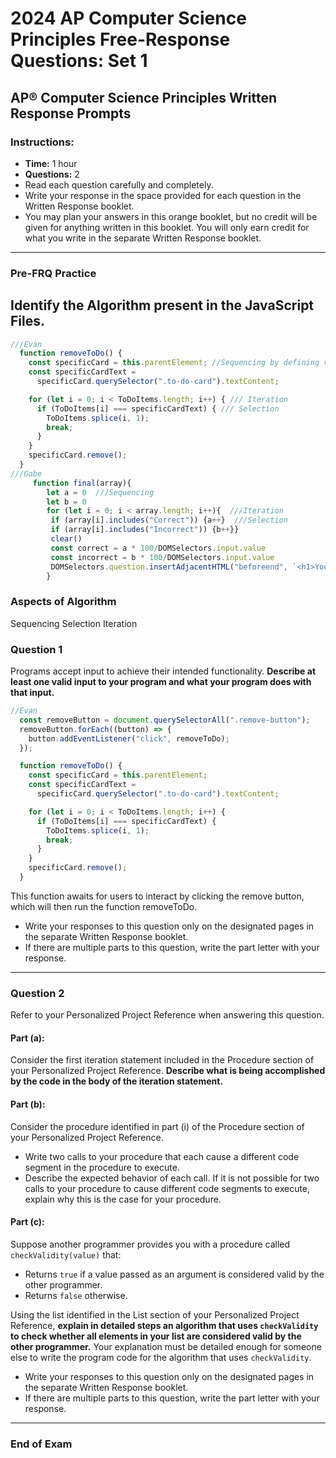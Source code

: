 # 2024 AP Computer Science Principles Free-Response Questions: Set 1

## AP® Computer Science Principles Written Response Prompts

### Instructions:

- **Time:** 1 hour
- **Questions:** 2
- Read each question carefully and completely.
- Write your response in the space provided for each question in the Written Response booklet.
- You may plan your answers in this orange booklet, but no credit will be given for anything written in this booklet. You will only earn credit for what you write in the separate Written Response booklet.

---

### Pre-FRQ Practice

## Identify the Algorithm present in the JavaScript Files.

```JavaScript
///Evan
  function removeToDo() {
    const specificCard = this.parentElement; //Sequencing by defining variables
    const specificCardText =
      specificCard.querySelector(".to-do-card").textContent;

    for (let i = 0; i < ToDoItems.length; i++) { /// Iteration
      if (ToDoItems[i] === specificCardText) { /// Selection
        ToDoItems.splice(i, 1);
        break;
      }
    }
    specificCard.remove();
  }
///Gabe
     function final(array){
        let a = 0  ///Sequencing
        let b = 0
        for (let i = 0; i < array.length; i++){  ///Iteration
         if (array[i].includes("Correct")) {a++}  ///Selection
         if (array[i].includes("Incorrect")) {b++}}
         clear()
         const correct = a * 100/DOMSelectors.input.value
         const incorrect = b * 100/DOMSelectors.input.value
         DOMSelectors.question.insertAdjacentHTML("beforeend", `<h1>You got ${correct}% of them right and ${incorrect}% of them wrong!</h1>`)
        }
```

### Aspects of Algorithm

Sequencing
Selection
Iteration

### Question 1

Programs accept input to achieve their intended functionality. **Describe at least one valid input to your program and what your program does with that input.**

```JavaScript
//Evan
  const removeButton = document.querySelectorAll(".remove-button");
  removeButton.forEach((button) => {
    button.addEventListener("click", removeToDo);
  });

  function removeToDo() {
    const specificCard = this.parentElement;
    const specificCardText =
      specificCard.querySelector(".to-do-card").textContent;

    for (let i = 0; i < ToDoItems.length; i++) {
      if (ToDoItems[i] === specificCardText) {
        ToDoItems.splice(i, 1);
        break;
      }
    }
    specificCard.remove();
  }
```

This function awaits for users to interact by clicking the remove button, which will then run the function removeToDo.

- Write your responses to this question only on the designated pages in the separate Written Response booklet.
- If there are multiple parts to this question, write the part letter with your response.

---

### Question 2

Refer to your Personalized Project Reference when answering this question.

#### Part (a):

Consider the first iteration statement included in the Procedure section of your Personalized Project Reference. **Describe what is being accomplished by the code in the body of the iteration statement.**

#### Part (b):

Consider the procedure identified in part (i) of the Procedure section of your Personalized Project Reference.

- Write two calls to your procedure that each cause a different code segment in the procedure to execute.
- Describe the expected behavior of each call. If it is not possible for two calls to your procedure to cause different code segments to execute, explain why this is the case for your procedure.

#### Part (c):

Suppose another programmer provides you with a procedure called `checkValidity(value)` that:

- Returns `true` if a value passed as an argument is considered valid by the other programmer.
- Returns `false` otherwise.

Using the list identified in the List section of your Personalized Project Reference, **explain in detailed steps an algorithm that uses `checkValidity` to check whether all elements in your list are considered valid by the other programmer.** Your explanation must be detailed enough for someone else to write the program code for the algorithm that uses `checkValidity`.

- Write your responses to this question only on the designated pages in the separate Written Response booklet.
- If there are multiple parts to this question, write the part letter with your response.

---

### End of Exam

```

```
